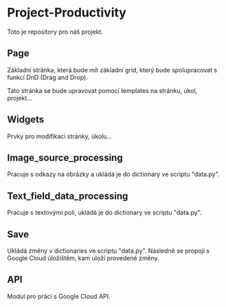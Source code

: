 # Project-Productivity
Toto je repository pro náš projekt. 

## Page
Základní stránka, která bude mít základní grid, který bude spolupracovat s funkcí DnD (Drag and Drop).

Tato stránka se bude upravovat pomocí templates na stránku, úkol, projekt...

## Widgets
Prvky pro modifikaci stránky, úkolu...

## Image_source_processing
Pracuje s odkazy na obrázky a ukládá je do dictionary ve scriptu "data.py".

## Text_field_data_processing
Pracuje s textovými poli, ukládá je do dictionary ve scriptu "data.py".

## Save
Ukládá změny v dictionaries ve scriptu "data.py".
Následně se propojí s Google Cloud úložištěm, kam uloží provedené změny.

## API
Modul pro práci s Google Cloud API.
